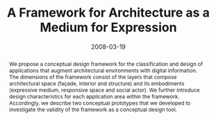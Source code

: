 ---
abstract: We propose a conceptual design framework for the  classification and design
  of applications that augment  architectural environments with digital information.
  The  dimensions of the framework consist of the layers that  compose architectural
  space (façade, interior and structure)  and its embodiments (expressive medium,
  responsive space  and social actor). We further introduce design  characteristics
  for each application area within the  framework. Accordingly, we describe two conceptual  prototypes
  that we developed to investigate the validity of  the framework as a conceptual
  design tool.
authors:
- Martin Tomitsch
- Thomas Grechenig
- Andrew Vande Moere
date: '2008-03-19'
featured: false
links:
- name: Publik
  url: https://publik.tuwien.ac.at/showentry.php?ID=172374&lang=2
publication_types:
- '1'
publishDate: '2008-03-19'
specifics: 'Vortrag: Pervasive Expression - Workshop on Pervasive Visual, Auditory
  and Alternative Modality Information Display, Sydney, Australia; 19.03.2008; in:
  "Proceedings of the Workshop on Pervasive Visual, Auditory and Alternative Modality
  Information Display", (2008), 5 S.'
title: A Framework for Architecture as a Medium for Expression
url_pdf: ''
---